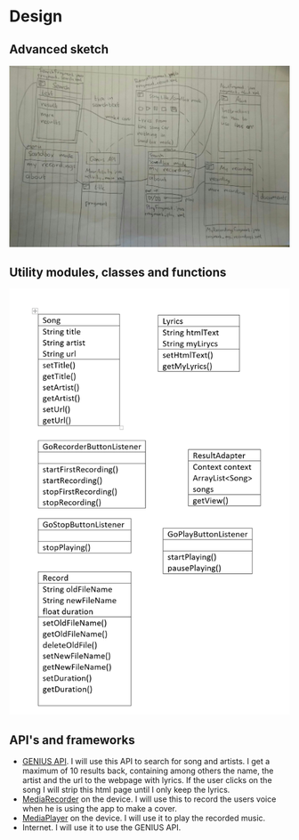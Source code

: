 # Design

## Advanced sketch

![alt text](https://github.com/suitendaal/finalProject/blob/master/doc/WhatsApp%20Image%202018-01-09%20at%2011.21.11.jpeg)

## Utility modules, classes and functions

![alt text](https://github.com/suitendaal/finalProject/blob/master/doc/hoi.png)

## API's and frameworks

* [GENIUS API](https://genius.com/api-clients). I will use this API to search for song and artists. I get a maximum of 10 results back, containing among others the name, the artist and the url to the webpage with lyrics. If the user clicks on the song I will strip this html page until I only keep the lyrics.
* [MediaRecorder](https://developer.android.com/guide/topics/media/mediarecorder.html) on the device. I will use this to record the users voice when he is using the app to make a cover.
* [MediaPlayer](https://developer.android.com/guide/topics/media/mediaplayer.html) on the device. I will use it to play the recorded music.
* Internet. I will use it to use the GENIUS API.
